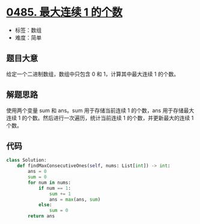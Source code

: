 # [0485. 最大连续 1 的个数](https://leetcode.cn/problems/max-consecutive-ones/)

- 标签：数组
- 难度：简单

## 题目大意

给定一个二进制数组，数组中只包含 0 和 1，计算其中最大连续 1 的个数。

## 解题思路

使用两个变量 sum 和 ans。sum 用于存储当前连续 1 的个数，ans 用于存储最大连续 1 的个数。然后进行一次遍历，统计当前连续 1 的个数，并更新最大的连续 1 个数。

## 代码

```python
class Solution:
    def findMaxConsecutiveOnes(self, nums: List[int]) -> int:
        ans = 0
        sum = 0
        for num in nums:
            if num == 1:
                sum += 1
                ans = max(ans, sum)
            else:
                sum = 0
        return ans
```

